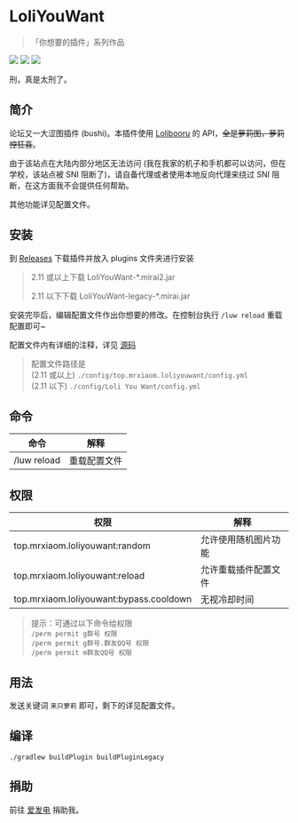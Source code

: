 # LoliYouWant

> 「你想要的插件」系列作品

[![](https://shields.io/github/downloads/MrXiaoM/LoliYouWant/total)](https://github.com/MrXiaoM/LoliYouWant/releases) [![](https://img.shields.io/badge/mirai--console-2.11-blue)](https://github.com/mamoe/mirai) [![](https://img.shields.io/badge/MiraiForum-post-yellow)](https://mirai.mamoe.net/topic/1515)

刑，真是太刑了。

## 简介

论坛又一大涩图插件 (bushi)。本插件使用 [Lolibooru](https://lolibooru.moe) 的 API，~~全是萝莉图，萝莉控狂喜~~。

由于该站点在大陆内部分地区无法访问 (我在我家的机子和手机都可以访问，但在学校，该站点被 SNI 阻断了)，请自备代理或者使用本地反向代理来绕过 SNI 阻断，在这方面我不会提供任何帮助。

其他功能详见配置文件。

## 安装

到 [Releases](https://github.com/MrXiaoM/LoliYouWant/releases) 下载插件并放入 plugins 文件夹进行安装

> 2.11 或以上下载 LoliYouWant-*.mirai2.jar
>
> 2.11 以下下载 LoliYouWant-legacy-*.mirai.jar

安装完毕后，编辑配置文件作出你想要的修改。在控制台执行 `/luw reload` 重载配置即可~

配置文件内有详细的注释，详见 [源码](src/main/kotlin/LoliConfig.kt)  
> 配置文件路径是  
> (2.11 或以上) `./config/top.mrxiaom.loliyouwant/config.yml`  
> (2.11 以下) `./config/Loli You Want/config.yml`
>

## 命令

| 命令          | 解释     |
|-------------|--------|
| /luw reload | 重载配置文件 |

## 权限
| 权限                                      | 解释         |
|-----------------------------------------|------------|
| top.mrxiaom.loliyouwant:random          | 允许使用随机图片功能 |
| top.mrxiaom.loliyouwant:reload          | 允许重载插件配置文件 |
| top.mrxiaom.loliyouwant:bypass.cooldown | 无视冷却时间     |

> 提示：可通过以下命令给权限  
> `/perm permit g群号 权限`  
> `/perm permit g群号.群友QQ号 权限`  
> `/perm permit m群友QQ号 权限`

## 用法

发送关键词 `来只萝莉` 即可，剩下的详见配置文件。

## 编译

```
./gradlew buildPlugin buildPluginLegacy
```

## 捐助

前往 [爱发电](https://afdian.net/a/mrxiaom) 捐助我。
